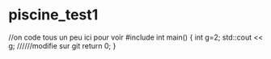 # piscine_test1
//on code tous un peu ici pour voir
#include <iostream>
  int main()
  {
  int g=2;
  std::cout << g;
  //////modifie sur git
  return 0;
  }
  
